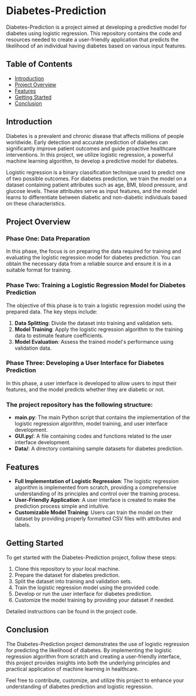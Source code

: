 # Diabetes-Prediction

Diabetes-Prediction is a project aimed at developing a predictive model for diabetes using logistic regression. This repository contains the code and resources needed to create a user-friendly application that predicts the likelihood of an individual having diabetes based on various input features.

## Table of Contents
- [Introduction](#introduction)
- [Project Overview](#project-overview)
- [Features](#features)
- [Getting Started](#getting-started)
- [Conclusion](#conclusion)

## Introduction
Diabetes is a prevalent and chronic disease that affects millions of people worldwide. Early detection and accurate prediction of diabetes can significantly improve patient outcomes and guide proactive healthcare interventions. In this project, we utilize logistic regression, a powerful machine learning algorithm, to develop a predictive model for diabetes.

Logistic regression is a binary classification technique used to predict one of two possible outcomes. For diabetes prediction, we train the model on a dataset containing patient attributes such as age, BMI, blood pressure, and glucose levels. These attributes serve as input features, and the model learns to differentiate between diabetic and non-diabetic individuals based on these characteristics.

## Project Overview
### Phase One: Data Preparation
In this phase, the focus is on preparing the data required for training and evaluating the logistic regression model for diabetes prediction. You can obtain the necessary data from a reliable source and ensure it is in a suitable format for training.

### Phase Two: Training a Logistic Regression Model for Diabetes Prediction
The objective of this phase is to train a logistic regression model using the prepared data. The key steps include:
1. **Data Splitting**: Divide the dataset into training and validation sets.
2. **Model Training**: Apply the logistic regression algorithm to the training data to estimate feature coefficients.
3. **Model Evaluation**: Assess the trained model's performance using validation data.

### Phase Three: Developing a User Interface for Diabetes Prediction
In this phase, a user interface is developed to allow users to input their features, and the model predicts whether they are diabetic or not.

### The project repository has the following structure:

- **main.py**: The main Python script that contains the implementation of the logistic regression algorithm, model training, and user interface development.
- **GUI.py/**: A file containing codes and functions related to the user interface development.
- **Data/**: A directory containing sample datasets for diabetes prediction.

## Features
- **Full Implementation of Logistic Regression**: The logistic regression algorithm is implemented from scratch, providing a comprehensive understanding of its principles and control over the training process.
- **User-Friendly Application**: A user interface is created to make the prediction process simple and intuitive.
- **Customizable Model Training**: Users can train the model on their dataset by providing properly formatted CSV files with attributes and labels.

## Getting Started
To get started with the Diabetes-Prediction project, follow these steps:

1. Clone this repository to your local machine.
2. Prepare the dataset for diabetes prediction.
3. Split the dataset into training and validation sets.
4. Train the logistic regression model using the provided code.
5. Develop or run the user interface for diabetes prediction.
6. Customize the model training by providing your dataset if needed.

Detailed instructions can be found in the project code.

## Conclusion
The Diabetes-Prediction project demonstrates the use of logistic regression for predicting the likelihood of diabetes. By implementing the logistic regression algorithm from scratch and creating a user-friendly interface, this project provides insights into both the underlying principles and practical application of machine learning in healthcare.

Feel free to contribute, customize, and utilize this project to enhance your understanding of diabetes prediction and logistic regression.
